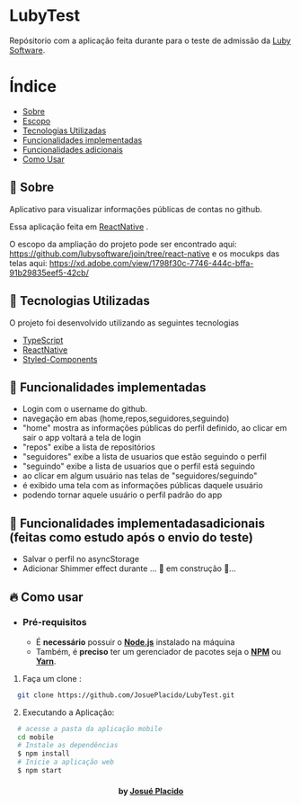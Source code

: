 # LubyTest

Repósitorio com a aplicação feita durante para o teste de admissão da [Luby Software](https://www.luby.com.br/).

# Índice

-   [Sobre](#sobre)
-   [Escopo](#escopo)
-   [Tecnologias Utilizadas](#tecnologias-utilizadas)
-   [Funcionalidades implementadas](#funcionalidades-feitas)
-   [Funcionalidades adicionais](#adicional)
-   [Como Usar](#como-usar)

<a id="sobre"></a>

## :bookmark: Sobre

Aplicativo para visualizar informações públicas de contas no github.

Essa aplicação feita em [ReactNative](https://reactnative.dev/) .

<a id="escopo"></a>
O escopo da ampliação do projeto pode ser encontrado aqui: <https://github.com/lubysoftware/join/tree/react-native>
e os mocukps das telas aqui: <https://xd.adobe.com/view/1798f30c-7746-444c-bffa-91b29835eef5-42cb/>

<a id="tecnologias-utilizadas"></a>

## :rocket: Tecnologias Utilizadas

O projeto foi desenvolvido utilizando as seguintes tecnologias

-   [TypeScript](https://www.typescriptlang.org/)
-   [ReactNative](https://reactnative.dev/)
-   [Styled-Components](https://styled-components.com/docs)

<a id="funcionalidades-feitas"></a>

## :rocket: Funcionalidades implementadas

-   Login com o username do github.
-   navegação em abas (home,repos,seguidores,seguindo)
-   "home" mostra as informações públicas do perfil definido, ao clicar em sair o app voltará a tela de login
-   "repos" exibe a lista de repositórios
-   "seguidores" exibe a lista de usuarios que estão seguindo o perfil
-   "seguindo" exibe a lista de usuarios que o perfil está seguindo
-   ao clicar em algum usuário nas telas de "seguidores/seguindo"
-   é exibido uma tela com as informações públicas daquele usuário
-   podendo tornar aquele usuário o perfil padrão do app

<a id="adicional"></a>

## :rocket: Funcionalidades implementadasadicionais (feitas como estudo após o envio do teste)

-   Salvar o perfil no asyncStorage
-   Adicionar Shimmer effect durante ... 🚧 em construção 🚧...

<a id="como-usar"></a>

## :fire: Como usar

-   ### **Pré-requisitos**

    -   É **necessário** possuir o **[Node.js](https://nodejs.org/en/)** instalado na máquina
    -   Também, é **preciso** ter um gerenciador de pacotes seja o **[NPM](https://www.npmjs.com/)** ou **[Yarn](https://yarnpkg.com/)**.

1. Faça um clone :

```sh
  git clone https://github.com/JosuePlacido/LubyTest.git
```

2. Executando a Aplicação:

```sh
  # acesse a pasta da aplicação mobile
  cd mobile
  # Instale as dependências
  $ npm install
  # Inicie a aplicação web
  $ npm start
```

<h4 align="center">
     by <a href="https://www.linkedin.com/in/josue-placido-da-silveira-junior-28a5941b4/" target="_blank">Josué Placido</a>
</h4>
